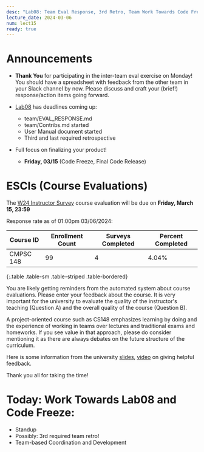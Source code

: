 ```yaml
---
desc: "Lab08: Team Eval Response, 3rd Retro, Team Work Towards Code Freeze"
lecture_date: 2024-03-06
num: lect15
ready: true
---
```


# Announcements
* **Thank You** for participating in the inter-team eval exercise on Monday! You should have a spreadsheet with feedback from the other team in your Slack channel by now. Please discuss and craft your (brief!) response/action items going forward.  

* [Lab08](https://ucsb-cs148.github.io/w23/lab/lab08/) has deadlines coming up: 
    * team/EVAL_RESPONSE.md 
    * team/Contribs.md started
    * User Manual document started
    * Third and last required retrospective 

* Full focus on finalizing your product! 
    * **Friday, 03/15** (Code Freeze, Final Code Release)


# ESCIs (Course Evaluations)

The [W24 Instructor Survey](https://go.blueja.io/4eHwHHUUPkihvYvuwCX0xQ) course evaluation will be due on **Friday, March 15, 23:59**

Response rate as of 01:00pm 03/06/2024:

| Course ID |	Enrollment Count	|Surveys Completed	|Percent Completed|
|-|-|-|-|
| CMPSC 148 	| 99	| 4 |	4.04% |
{:.table .table-sm .table-striped .table-bordered}


You are likely getting reminders from the automated system about course evaluations. Please enter your feedback about the course.  It is very important for the university to evaluate the quality of the instructor's teaching (Question A) and the overall quality of the course (Question B). 

A project-oriented course such as CS148 emphasizes learning by doing and the experience of working in teams over lectures and traditional exams and homeworks. If you see value in that approach, please do consider mentioning it as there are always debates on the future structure of the curriculum.  

Here is some information from the university [slides](https://docs.google.com/presentation/d/1f-HbQTHngmb9qk92SvPyKSrzToC0B04W4wKCB3FRsFA/edit?usp=sharing), [video](https://gauchocast.hosted.panopto.com/Panopto/Pages/Viewer.aspx?id=3ac7b37e-20a3-44c4-8cb7-b09201873ec3) on giving helpful feedback. 

Thank you all for taking the time!  


# Today: Work Towards Lab08 and Code Freeze: 

* Standup 
* Possibly: 3rd required team retro! 
* Team-based Coordination and Development









